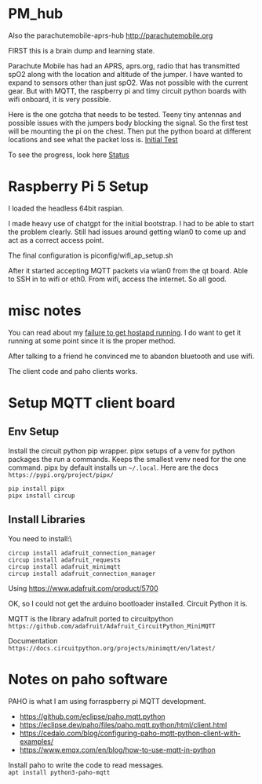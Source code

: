 # PM_hub
Also the parachutemobile-aprs-hub
http://parachutemobile.org

FIRST this is a brain dump and learning state.

Parachute Mobile has had an APRS, aprs.org, radio that has transmitted spO2 along with the location and altitude of the jumper. I have wanted to expand to sensors other than just spO2. Was not possible with the current gear. But with MQTT, the raspberry pi and timy circuit python boards with wifi onboard, it is very possible.

Here is the one gotcha that needs to be tested. Teeny tiny antennas and possible issues with the jumpers body blocking the signal.  So the first test will be mounting the pi on the chest.  Then put the python board at different locations and see what the packet loss is. [Initial Test](Initial_Test.md)

To see the progress, look here [Status](Status.md)

# Raspberry Pi 5 Setup

I loaded the headless 64bit raspian.

I made heavy use of chatgpt for the initial bootstrap.  I had to be able to start the problem clearly. Still had issues around getting wlan0 to come up and act as a correct access point.

The final configuration is piconfig/wifi_ap_setup.sh

After it started accepting MQTT packets via wlan0 from the qt board.  Able to SSH in to wifi or eth0.  From wifi, access the internet. So all good.


# misc notes

You can read about my [failure to get hostapd running](hostapd-failure.md). I do want to get it running at some point since it is the proper method.

After talking to a friend he convinced me to abandon bluetooth and use wifi.

The client code and paho clients works.

# Setup MQTT client board
## Env Setup
Install the circuit python pip wrapper. pipx setups of a venv for python packages the run a commands.  Keeps the smallest venv need for the one command.  pipx by default installs un `~/.local`. 
Here are the docs\
`https://pypi.org/project/pipx/`

```
pip install pipx
pipx install circup
```
## Install Libraries
You need to install:\
```
circup install adafruit_connection_manager
circup install adafruit_requests
circup install adafruit_minimqtt
circup install adafruit_connection_manager
```

Using https://www.adafruit.com/product/5700

OK, so I could not get the arduino bootloader installed.  Circuit Python it is.

MQTT is the library adafruit ported to circuitpython \
`https://github.com/adafruit/Adafruit_CircuitPython_MiniMQTT`

Documentation\
`https://docs.circuitpython.org/projects/minimqtt/en/latest/`


# Notes on paho software
PAHO is what I am using forraspberry pi MQTT development.
* https://github.com/eclipse/paho.mqtt.python
* https://eclipse.dev/paho/files/paho.mqtt.python/html/client.html
* https://cedalo.com/blog/configuring-paho-mqtt-python-client-with-examples/
* https://www.emqx.com/en/blog/how-to-use-mqtt-in-python

Install paho to write the code to read messages.  
 `apt install python3-paho-mqtt`
 

